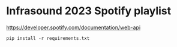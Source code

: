 # Infrasound 2023 Spotify playlist

https://developer.spotify.com/documentation/web-api

```
pip install -r requirements.txt
```

